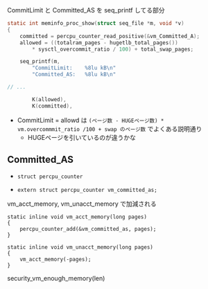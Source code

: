 
CommitLimit と Committed_AS を seq_printf してる部分

```c
static int meminfo_proc_show(struct seq_file *m, void *v)
{
	committed = percpu_counter_read_positive(&vm_Committed_A);
	allowed = ((totalram_pages - hugetlb_total_pages())
		* sysctl_overcommit_ratio / 100) + total_swap_pages;

	seq_printf(m,
        "CommitLimit:    %8lu kB\n"
		"Committed_AS:   %8lu kB\n"

// ...

		K(allowed),
		K(committed),
```

 * CommitLimit = allowd は `(ページ数 - HUGEページ数) * vm.overcommmit_ratio /100 + swap のページ数` でよくある説明通り
   * HUGEページを引いているのが違うかな

## Committed_AS

 * `struct percpu_counter`

 * `extern struct percpu_counter vm_committed_as;`
 
vm_acct_memory, vm_unacct_memory で加減される

```
static inline void vm_acct_memory(long pages)
{
	percpu_counter_add(&vm_committed_as, pages);
}
```

```
static inline void vm_unacct_memory(long pages)
{
	vm_acct_memory(-pages);
}
```

security_vm_enough_memory(len)
